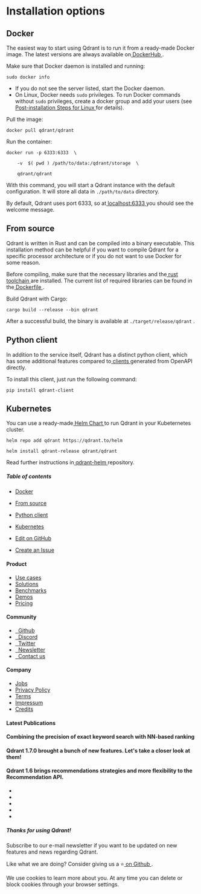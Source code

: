 # Installation options

## Docker

The easiest way to start using Qdrant is to run it from a ready-made Docker image.
The latest versions are always available on[ DockerHub ](https://hub.docker.com/r/qdrant/qdrant/tags?page=1&ordering=last_updated).

Make sure that Docker daemon is installed and running:

`sudo docker info
`

- If you do not see the server listed, start the Docker daemon.
- On Linux, Docker needs `sudo` privileges. To run Docker commands without `sudo` privileges, create a docker group and add your users (see[ Post-installation Steps for Linux ](https://docs.docker.com/engine/install/linux-postinstall/)for details).


Pull the image:

`docker pull qdrant/qdrant
`

Run the container:

```
docker run -p 6333:6333  \

    -v  $( pwd ) /path/to/data:/qdrant/storage  \

    qdrant/qdrant

```

With this command, you will start a Qdrant instance with the default configuration.
It will store all data in `./path/to/data` directory.

By default, Qdrant uses port 6333, so at[ localhost:6333 ](http://localhost:6333)you should see the welcome message.

## From source

Qdrant is written in Rust and can be compiled into a binary executable.
This installation method can be helpful if you want to compile Qdrant for a specific processor architecture or if you do not want to use Docker for some reason.

Before compiling, make sure that the necessary libraries and the[ rust toolchain ](https://www.rust-lang.org/tools/install)are installed.
The current list of required libraries can be found in the[ Dockerfile ](https://github.com/qdrant/qdrant/blob/master/Dockerfile).

Build Qdrant with Cargo:

`cargo build --release --bin qdrant
`

After a successful build, the binary is available at `./target/release/qdrant` .

## Python client

In addition to the service itself, Qdrant has a distinct python client, which has some additional features compared to[ clients ](https://qdrant.tech/documentation/quick_start/#clients)generated from OpenAPI directly.

To install this client, just run the following command:

`pip install qdrant-client
`

## Kubernetes

You can use a ready-made[ Helm Chart ](https://helm.sh/docs/)to run Qdrant in your Kubeternetes cluster.

```
helm repo add qdrant https://qdrant.to/helm

helm install qdrant-release qdrant/qdrant

```

Read further instructions in[ qdrant-helm ](https://github.com/qdrant/qdrant-helm)repository.

##### Table of contents

- [ Docker ](https://qdrant.tech/documentation/guides/installation/#docker)
- [ From source ](https://qdrant.tech/documentation/guides/installation/#from-source)
- [ Python client ](https://qdrant.tech/documentation/guides/installation/#python-client)
- [ Kubernetes ](https://qdrant.tech/documentation/guides/installation/#kubernetes)


- [ 
 Edit on GitHub
 ](https://github.com/qdrant/landing_page/tree/master/qdrant-landing/content/documentation/guides/installation.md)
- [ 
 Create an Issue
 ](https://github.com/qdrant/landing_page/issues/new/choose)


#### Product

- [ 
Use cases
 ](https://qdrant.tech/use-cases/)
- [ 
Solutions
 ](https://qdrant.tech/solutions/)
- [ 
Benchmarks
 ](https://qdrant.tech/benchmarks/)
- [ 
Demos
 ](https://qdrant.tech/demo/)
- [ 
Pricing
 ](https://qdrant.tech/pricing/)


#### Community

- [ 
 
Github
 ](https://github.com/qdrant/qdrant)
- [ 
 
Discord
 ](https://qdrant.to/discord)
- [ 
 
Twitter
 ](https://qdrant.to/twitter)
- [ 
 
Newsletter
 ](https://qdrant.tech/subscribe/)
- [ 
 
Contact us
 ](https://qdrant.to/contact-us)


#### Company

- [ 
Jobs
 ](https://qdrant.join.com)
- [ 
Privacy Policy
 ](https://qdrant.tech/legal/privacy-policy/)
- [ 
Terms
 ](https://qdrant.tech/legal/terms_and_conditions/)
- [ 
Impressum
 ](https://qdrant.tech/legal/impressum/)
- [ 
Credits
 ](https://qdrant.tech/legal/credits/)


#### Latest Publications

#### Combining the precision of exact keyword search with NN-based ranking

#### Qdrant 1.7.0 brought a bunch of new features. Let's take a closer look at them!

#### Qdrant 1.6 brings recommendations strategies and more flexibility to the Recommendation API.

- [  ](https://github.com/qdrant/qdrant)
- [  ](https://qdrant.to/linkedin)
- [  ](https://qdrant.to/twitter)
- [  ](https://qdrant.to/discord)
- [  ](https://www.youtube.com/channel/UC6ftm8PwH1RU_LM1jwG0LQA)


##### Thanks for using Qdrant!

Subscribe to our e-mail newsletter if you want to be updated on new features and news regarding
Qdrant.

Like what we are doing? Consider giving us a ⭐[ on Github ](https://github.com/qdrant/qdrant).

We use cookies to learn more about you. At any time you can delete or block cookies through your browser settings.